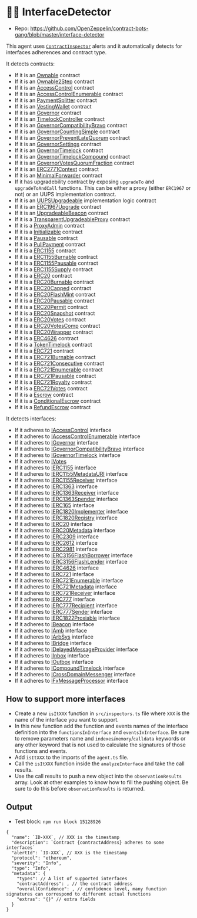 # :male_detective: InterfaceDetector

- Repo: https://github.com/OpenZeppelin/contract-bots-gang/blob/master/interface-detector

This agent uses [`ContractInspector`](https://explorer.forta.network/agent/0x9703bb3bf08bc89e6d0fd273fa995c32f75e8998c314bafdafcfe2491678f083) alerts and it automatically detects for interfaces adherences and contract type.

It detects contracts:
- If it is an [Ownable](https://github.com/OpenZeppelin/openzeppelin-contracts/blob/master/contracts/access/Ownable.sol) contract
- If it is an [Ownable2Step](https://github.com/OpenZeppelin/openzeppelin-contracts/blob/master/contracts/access/Ownable2Step.sol) contract
- If it is an [AccessControl](https://github.com/OpenZeppelin/openzeppelin-contracts/blob/master/contracts/access/AccessControl.sol) contract
- If it is an [AccessControlEnumerable](https://github.com/OpenZeppelin/openzeppelin-contracts/blob/master/contracts/access/AccessControlEnumerable.sol) contract
- If it is an [PaymentSplitter](https://github.com/OpenZeppelin/openzeppelin-contracts/blob/master/contracts/finance/PaymentSplitter.sol) contract
- If it is an [VestingWallet](https://github.com/OpenZeppelin/openzeppelin-contracts/blob/master/contracts/finance/VestingWallet.sol) contract
- If it is an [Governor](https://github.com/OpenZeppelin/openzeppelin-contracts/blob/master/contracts/governance/Governor.sol) contract
- If it is an [TimelockController](https://github.com/OpenZeppelin/openzeppelin-contracts/blob/master/contracts/governance/TimelockController.sol) contract
- If it is an [GovernorCompatibilityBravo](https://github.com/OpenZeppelin/openzeppelin-contracts/blob/master/contracts/governance/compatibility/GovernorCompatibilityBravo.sol) contract
- If it is an [GovernorCountingSimple](https://github.com/OpenZeppelin/openzeppelin-contracts/blob/master/contracts/governance/extensions/GovernorCountingSimple.sol) contract
- If it is an [GovernorPreventLateQuorum](https://github.com/OpenZeppelin/openzeppelin-contracts/blob/master/contracts/governance/extensions/GovernorPreventLateQuorum.sol) contract
- If it is an [GovernorSettings](https://github.com/OpenZeppelin/openzeppelin-contracts/blob/master/contracts/governance/extensions/GovernorSettings.sol) contract
- If it is an [GovernorTimelock](https://github.com/OpenZeppelin/openzeppelin-contracts/blob/master/contracts/governance/extensions/GovernorTimelockControl.sol) contract
- If it is an [GovernorTimelockCompound](https://github.com/OpenZeppelin/openzeppelin-contracts/blob/master/contracts/governance/extensions/GovernorTimelockCompound.sol) contract
- If it is an [GovernorVotesQuorumFraction](https://github.com/OpenZeppelin/openzeppelin-contracts/blob/master/contracts/governance/extensions/GovernorVotesQuorumFraction.sol) contract
- If it is an [ERC2771Context](https://github.com/OpenZeppelin/openzeppelin-contracts/blob/master/contracts/metatx/ERC2771Context.sol) contract
- If it is an [MinimalForwarder](https://github.com/OpenZeppelin/openzeppelin-contracts/blob/master/contracts/metatx/MinimalForwarder.sol) contract
- If it has upgradebility contract by exposing `upgradeTo` and `upgradeToAndCall` functions. This can be either a proxy (either `ERC1967` or not) or an UUPS implementation contract. 
- If it is an [UUPSUpgradeable](https://github.com/OpenZeppelin/openzeppelin-contracts/blob/master/contracts/proxy/utils/UUPSUpgradeable.sol) implementation logic contract
- If it is an [ERC1967Upgrade](https://github.com/OpenZeppelin/openzeppelin-contracts/blob/master/contracts/proxy/ERC1967/ERC1967Upgrade.sol) contract
- If it is an [UpgradeableBeacon](https://github.com/OpenZeppelin/openzeppelin-contracts/blob/master/contracts/proxy/beacon/UpgradeableBeacon.sol) contract 
- If it is a [TransparentUpgradeableProxy](https://github.com/OpenZeppelin/openzeppelin-contracts/blob/master/contracts/proxy/transparent/TransparentUpgradeableProxy.sol) contract 
- If it is a [ProxyAdmin](https://github.com/OpenZeppelin/openzeppelin-contracts/blob/master/contracts/proxy/transparent/ProxyAdmin.sol) contract
- If it is a [Initializable](https://github.com/OpenZeppelin/openzeppelin-contracts/blob/master/contracts/proxy/utils/Initializable.sol) contract
- If it is a [Pausable](https://github.com/OpenZeppelin/openzeppelin-contracts/blob/master/contracts/security/Pausable.sol) contract
- If it is a [PullPayment](https://github.com/OpenZeppelin/openzeppelin-contracts/blob/master/contracts/security/PullPayment.sol) contract
- If it is a [ERC1155](https://github.com/OpenZeppelin/openzeppelin-contracts/blob/master/contracts/token/ERC1155/ERC1155.sol) contract
- If it is a [ERC1155Burnable](https://github.com/OpenZeppelin/openzeppelin-contracts/blob/master/contracts/token/ERC1155/extensions/ERC1155Burnable.sol) contract
- If it is a [ERC1155Pausable](https://github.com/OpenZeppelin/openzeppelin-contracts/blob/master/contracts/token/ERC1155/extensions/ERC1155Pausable.sol) contract
- If it is a [ERC1155Supply](https://github.com/OpenZeppelin/openzeppelin-contracts/blob/master/contracts/token/ERC1155/extensions/ERC1155Supply.sol) contract
- If it is a [ERC20](https://github.com/OpenZeppelin/openzeppelin-contracts/blob/master/contracts/token/ERC20/ERC20.sol) contract
- If it is a [ERC20Burnable](https://github.com/OpenZeppelin/openzeppelin-contracts/blob/master/contracts/token/ERC20/extensions/ERC20Burnable.sol) contract
- If it is a [ERC20Capped](https://github.com/OpenZeppelin/openzeppelin-contracts/blob/master/contracts/token/ERC20/extensions/ERC20Capped.sol) contract
- If it is a [ERC20FlashMint](https://github.com/OpenZeppelin/openzeppelin-contracts/blob/master/contracts/token/ERC20/extensions/ERC20FlashMint.sol) contract
- If it is a [ERC20Pausable](https://github.com/OpenZeppelin/openzeppelin-contracts/blob/master/contracts/token/ERC20/extensions/ERC20Pausable.sol) contract
- If it is a [ERC20Permit](https://github.com/OpenZeppelin/openzeppelin-contracts/blob/master/contracts/token/ERC20/extensions/ERC20Permit.sol) contract
- If it is a [ERC20Snapshot](https://github.com/OpenZeppelin/openzeppelin-contracts/blob/master/contracts/token/ERC20/extensions/ERC20Snapshot.sol) contract
- If it is a [ERC20Votes](https://github.com/OpenZeppelin/openzeppelin-contracts/blob/master/contracts/token/ERC20/extensions/ERC20Votes.sol) contract
- If it is a [ERC20VotesComp](https://github.com/OpenZeppelin/openzeppelin-contracts/blob/master/contracts/token/ERC20/extensions/ERC20VotesComp.sol) contract
- If it is a [ERC20Wrapper](https://github.com/OpenZeppelin/openzeppelin-contracts/blob/master/contracts/token/ERC20/extensions/ERC20Wrapper.sol) contract
- If it is a [ERC4626](https://github.com/OpenZeppelin/openzeppelin-contracts/blob/master/contracts/token/ERC20/extensions/ERC4626.sol) contract
- If it is a [TokenTimelock](https://github.com/OpenZeppelin/openzeppelin-contracts/blob/master/contracts/token/ERC20/utils/TokenTimelock.sol) contract
- If it is a [ERC721](https://github.com/OpenZeppelin/openzeppelin-contracts/blob/master/contracts/token/ERC721/ERC721.sol) contract
- If it is a [ERC721Burnable](https://github.com/OpenZeppelin/openzeppelin-contracts/blob/master/contracts/token/ERC721/extensions/ERC721Burnable.sol) contract
- If it is a [ERC721Consecutive](https://github.com/OpenZeppelin/openzeppelin-contracts/blob/master/contracts/token/ERC721/extensions/ERC721Consecutive.sol) contract
- If it is a [ERC721Enumerable](https://github.com/OpenZeppelin/openzeppelin-contracts/blob/master/contracts/token/ERC721/extensions/ERC721Enumerable.sol) contract
- If it is a [ERC721Pausable](https://github.com/OpenZeppelin/openzeppelin-contracts/blob/master/contracts/token/ERC721/extensions/ERC721Pausable.sol) contract
- If it is a [ERC721Royalty](https://github.com/OpenZeppelin/openzeppelin-contracts/blob/master/contracts/token/ERC721/extensions/ERC721Royalty.sol) contract
- If it is a [ERC721Votes](https://github.com/OpenZeppelin/openzeppelin-contracts/blob/master/contracts/token/ERC721/extensions/ERC721Votes.sol) contract
- If it is a [Escrow](https://github.com/OpenZeppelin/openzeppelin-contracts/blob/master/contracts/utils/escrow/Escrow.sol) contract
- If it is a [ConditionalEscrow](https://github.com/OpenZeppelin/openzeppelin-contracts/blob/master/contracts/utils/escrow/ConditionalEscrow.sol) contract
- If it is a [RefundEscrow](https://github.com/OpenZeppelin/openzeppelin-contracts/blob/master/contracts/utils/escrow/RefundEscrow.sol) contract

It detects interfaces:
- If it adheres to  [IAccessControl](https://github.com/OpenZeppelin/openzeppelin-contracts/blob/master/contracts/access/IAccessControl.sol) interface
- If it adheres to [IAccessControlEnumerable](https://github.com/OpenZeppelin/openzeppelin-contracts/blob/master/contracts/access/IAccessControlEnumerable.sol) interface
- If it adheres to [IGovernor](https://github.com/OpenZeppelin/openzeppelin-contracts/blob/master/contracts/governance/IGovernor.sol) interface
- If it adheres to [IGovernorCompatibilityBravo](https://github.com/OpenZeppelin/openzeppelin-contracts/blob/master/contracts/governance/compatibility/IGovernorCompatibilityBravo.sol) interface
- If it adheres to [IGovernorTimelock](https://github.com/OpenZeppelin/openzeppelin-contracts/blob/master/contracts/governance/extensions/IGovernorTimelock.sol) interface
- If it adheres to [IVotes](https://github.com/OpenZeppelin/openzeppelin-contracts/blob/master/contracts/governance/utils/IVotes.sol)
- If it adheres to [IERC1155](https://eips.ethereum.org/EIPS/eip-1155) interface
- If it adheres to [IERC1155MetadataURI](https://github.com/OpenZeppelin/openzeppelin-contracts/blob/master/contracts/token/ERC1155/extensions/IERC1155MetadataURI.sol) interface
- If it adheres to [IERC1155Receiver](https://github.com/OpenZeppelin/openzeppelin-contracts/blob/master/contracts/token/ERC1155/IERC1155Receiver.sol) interface
- If it adheres to [IERC1363](https://eips.ethereum.org/EIPS/eip-1363) interface
- If it adheres to [IERC1363Receiver](https://github.com/OpenZeppelin/openzeppelin-contracts/blob/master/contracts/interfaces/IERC1363Receiver.sol) interface
- If it adheres to [IERC1363Spender](https://github.com/OpenZeppelin/openzeppelin-contracts/blob/master/contracts/interfaces/IERC1363Spender.sol) interface
- If it adheres to [IERC165](https://eips.ethereum.org/EIPS/eip-165) interface
- If it adheres to [IERC1820Implementer](https://github.com/OpenZeppelin/openzeppelin-contracts/blob/master/contracts/utils/introspection/IERC1820Implementer.sol) interface
- If it adheres to [IERC1820Registry](https://github.com/OpenZeppelin/openzeppelin-contracts/blob/master/contracts/utils/introspection/IERC1820Registry.sol) interface
- If it adheres to [IERC20](https://eips.ethereum.org/EIPS/eip-20) interface
- If it adheres to [IERC20Metadata](https://github.com/OpenZeppelin/openzeppelin-contracts/blob/master/contracts/token/ERC20/extensions/IERC20Metadata.sol) interface
- If it adheres to [IERC2309](https://eips.ethereum.org/EIPS/eip-2309) interface
- If it adheres to [IERC2612](https://eips.ethereum.org/EIPS/eip-2612) interface
- If it adheres to [IERC2981](https://eips.ethereum.org/EIPS/eip-2981) interface
- If it adheres to [IERC3156FlashBorrower](https://github.com/OpenZeppelin/openzeppelin-contracts/blob/master/contracts/interfaces/IERC3156FlashBorrower.sol) interface
- If it adheres to [IERC3156FlashLender](https://github.com/OpenZeppelin/openzeppelin-contracts/blob/master/contracts/interfaces/IERC3156FlashLender.sol) interface
- If it adheres to [IERC4626](https://eips.ethereum.org/EIPS/eip-4626) interface
- If it adheres to [IERC721](https://eips.ethereum.org/EIPS/eip-721) interface
- If it adheres to [IERC721Enumerable](https://github.com/OpenZeppelin/openzeppelin-contracts/blob/master/contracts/token/ERC721/extensions/IERC721Enumerable.sol) interface
- If it adheres to [IERC721Metadata](https://github.com/OpenZeppelin/openzeppelin-contracts/blob/master/contracts/token/ERC721/extensions/IERC721Metadata.sol) interface
- If it adheres to [IERC721Receiver](https://github.com/OpenZeppelin/openzeppelin-contracts/blob/master/contracts/token/ERC721/IERC721Receiver.sol) interface
- If it adheres to [IERC777](https://eips.ethereum.org/EIPS/eip-777) interface
- If it adheres to [IERC777Recipient](https://github.com/OpenZeppelin/openzeppelin-contracts/blob/master/contracts/token/ERC777/IERC777Recipient.sol) interface
- If it adheres to [IERC777Sender](https://github.com/OpenZeppelin/openzeppelin-contracts/blob/master/contracts/token/ERC777/IERC777Sender.sol) interface
- If it adheres to [IERC1822Proxiable](https://github.com/OpenZeppelin/openzeppelin-contracts/blob/master/contracts/interfaces/draft-IERC1822.sol) interface
- If it adheres to [IBeacon](https://github.com/OpenZeppelin/openzeppelin-contracts/blob/master/contracts/proxy/beacon/IBeacon.sol) interface
- If it adheres to [IAmb](https://github.com/OpenZeppelin/openzeppelin-contracts/blob/master/contracts/vendor/amb/IAMB.sol) interface
- If it adheres to [IArbSys](https://github.com/OpenZeppelin/openzeppelin-contracts/blob/master/contracts/vendor/arbitrum/IArbSys.sol) interface
- If it adheres to [IBridge](https://github.com/OpenZeppelin/openzeppelin-contracts/blob/master/contracts/vendor/arbitrum/IBridge.sol) interface
- If it adheres to [IDelayedMessageProvider](https://github.com/OpenZeppelin/openzeppelin-contracts/blob/master/contracts/vendor/arbitrum/IDelayedMessageProvider.sol) interface
- If it adheres to [IInbox](https://github.com/OpenZeppelin/openzeppelin-contracts/blob/master/contracts/vendor/arbitrum/IInbox.sol) interface
- If it adheres to [IOutbox](https://github.com/OpenZeppelin/openzeppelin-contracts/blob/master/contracts/vendor/arbitrum/IOutbox.sol) interface
- If it adheres to [ICompoundTimelock](https://github.com/OpenZeppelin/openzeppelin-contracts/blob/master/contracts/vendor/compound/ICompoundTimelock.sol) interface
- If it adheres to [ICrossDomainMessenger](https://github.com/OpenZeppelin/openzeppelin-contracts/blob/master/contracts/vendor/optimism/ICrossDomainMessenger.sol) interface
- If it adheres to [IFxMessageProcessor](https://github.com/OpenZeppelin/openzeppelin-contracts/blob/master/contracts/vendor/optimism/ICrossDomainMessenger.sol) interface

## How to support more interfaces

- Create a new `isItXXX` function in `src/inspectors.ts` file where `XXX` is the name of the interface you want to support.
- In this new function add the function and events names of the interface definition into the `functionsInInterface` and `eventsInInterface`. Be sure to remove parameters name and `indexes`/`memory`/`calldata` keywords or any other keyword that is not used to calculate the signatures of those functions and events.
- Add `isItXXX` to the imports of the `agent.ts` file.
- Call the `isItXXX` function inside the `analyzeInterface` and take the call results.
- Use the call results to push a new object into the `observationResults` array. Look at other examples to know how to fill the pushing object. Be sure to do this before `observationResults` is returned.

## Output

- Test block: `npm run block 15128926`

```
{
  "name": `ID-XXX`, // XXX is the timestamp
  "description": `Contract {contractAddress} adheres to some interfaces`
  "alertId": `ID-XXX`, // XXX is the timestamp
  "protocol": "ethereum",
  "severity": "Info",
  "type": "Info",
  "metadata": {
    "types": // A list of supported interfaces
    "contractAddress": , // the contract address
    "overallConfidence": , // confidence level, many function signatures can correspond to different actual functions
    "extras": "{}" // extra fields
  }
}
```
